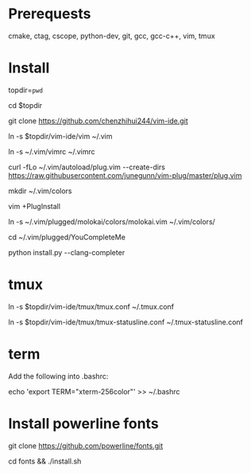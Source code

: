 Prerequests
===
cmake, ctag, cscope, python-dev, git, gcc, gcc-c++, vim, tmux

Install
===

topdir=`pwd`

cd $topdir

git clone https://github.com/chenzhihui244/vim-ide.git

ln -s $topdir/vim-ide/vim ~/.vim

ln -s ~/.vim/vimrc ~/.vimrc

curl -fLo ~/.vim/autoload/plug.vim --create-dirs https://raw.githubusercontent.com/junegunn/vim-plug/master/plug.vim

mkdir ~/.vim/colors

vim +PlugInstall

ln -s ~/.vim/plugged/molokai/colors/molokai.vim ~/.vim/colors/

cd ~/.vim/plugged/YouCompleteMe

python install.py --clang-completer

tmux
===

ln -s $topdir/vim-ide/tmux/tmux.conf ~/.tmux.conf

ln -s $topdir/vim-ide/tmux/tmux-statusline.conf ~/.tmux-statusline.conf

term
===

Add the following into .bashrc:

echo 'export TERM="xterm-256color"' >> ~/.bashrc

Install powerline fonts
===

git clone https://github.com/powerline/fonts.git

cd fonts && ./install.sh
